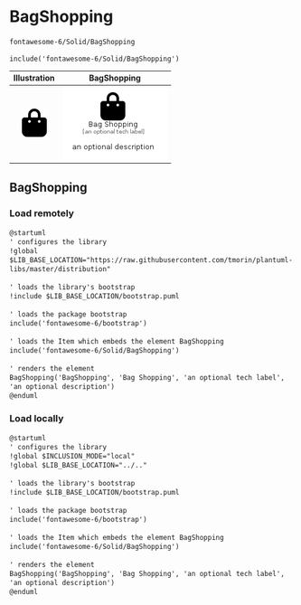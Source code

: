 # BagShopping


```text
fontawesome-6/Solid/BagShopping
```

```text
include('fontawesome-6/Solid/BagShopping')
```



| Illustration | BagShopping |
| :---: | :---: |
| ![illustration for Illustration](../../fontawesome-6/Solid/BagShopping.png) | ![illustration for BagShopping](../../fontawesome-6/Solid/BagShopping.Local.png) |




## BagShopping

### Load remotely
```plantuml
@startuml
' configures the library
!global $LIB_BASE_LOCATION="https://raw.githubusercontent.com/tmorin/plantuml-libs/master/distribution"

' loads the library's bootstrap
!include $LIB_BASE_LOCATION/bootstrap.puml

' loads the package bootstrap
include('fontawesome-6/bootstrap')

' loads the Item which embeds the element BagShopping
include('fontawesome-6/Solid/BagShopping')

' renders the element
BagShopping('BagShopping', 'Bag Shopping', 'an optional tech label', 'an optional description')
@enduml
```

### Load locally
```plantuml
@startuml
' configures the library
!global $INCLUSION_MODE="local"
!global $LIB_BASE_LOCATION="../.."

' loads the library's bootstrap
!include $LIB_BASE_LOCATION/bootstrap.puml

' loads the package bootstrap
include('fontawesome-6/bootstrap')

' loads the Item which embeds the element BagShopping
include('fontawesome-6/Solid/BagShopping')

' renders the element
BagShopping('BagShopping', 'Bag Shopping', 'an optional tech label', 'an optional description')
@enduml
```

